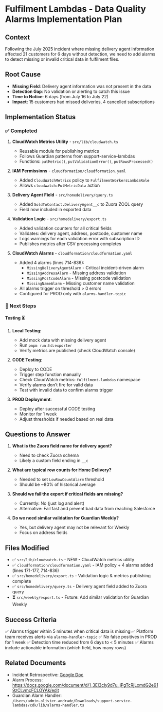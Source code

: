 # Fulfilment Lambdas - Data Quality Alarms Implementation Plan

## Context
Following the July 2025 incident where missing delivery agent information affected 21 customers for 6 days without detection, we need to add alarms to detect missing or invalid critical data in fulfilment files.

## Root Cause
- **Missing Field**: Delivery agent information was not present in the data
- **Detection Gap**: No validation or alerting to catch this issue
- **Time to Notice**: 6 days (from July 16 to July 22)
- **Impact**: 15 customers had missed deliveries, 4 cancelled subscriptions

## Implementation Status

###  ✅ Completed
1. **CloudWatch Metrics Utility** - `src/lib/cloudwatch.ts`
   - Reusable module for publishing metrics
   - Follows Guardian patterns from support-service-lambdas
   - Functions: `putMetric()`, `putValidationError()`, `putRowsProcessed()`

2. **IAM Permissions** - `cloudformation/cloudformation.yaml`
   - Added `CloudWatchMetrics` policy to `FulfilmentWorkersLambdaRole`
   - Allows `cloudwatch:PutMetricData` action

3. **Delivery Agent Field** - `src/homedelivery/query.ts`
   - Added `SoldToContact.DeliveryAgent__c` to Zuora ZOQL query
   - Field now included in exported data

4. **Validation Logic** - `src/homedelivery/export.ts`
   - Added validation counters for all critical fields
   - Validates: delivery agent, address, postcode, customer name
   - Logs warnings for each validation error with subscription ID
   - Publishes metrics after CSV processing completes

5. **CloudWatch Alarms** - `cloudformation/cloudformation.yaml`
   - Added 4 alarms (lines 714-836):
     - `MissingDeliveryAgentAlarm` - Critical incident-driven alarm
     - `MissingAddressAlarm` - Missing address validation
     - `MissingPostcodeAlarm` - Missing postcode validation
     - `MissingNameAlarm` - Missing customer name validation
   - All alarms trigger on threshold > 0 errors
   - Configured for PROD only with `alarms-handler-topic`

### 🔄 Next Steps

#### Testing ⏳
1. **Local Testing**:
   - Add mock data with missing delivery agent
   - Run `pnpm run:hd:exporter`
   - Verify metrics are published (check CloudWatch console)

2. **CODE Testing**:
   - Deploy to CODE
   - Trigger step function manually
   - Check CloudWatch metrics: `fulfilment-lambdas` namespace
   - Verify alarms don't fire for valid data
   - Test with invalid data to confirm alarms trigger

3. **PROD Deployment**:
   - Deploy after successful CODE testing
   - Monitor for 1 week
   - Adjust thresholds if needed based on real data

## Questions to Answer

1. **What is the Zuora field name for delivery agent?**
   - Need to check Zuora schema
   - Likely a custom field ending in `__c`

2. **What are typical row counts for Home Delivery?**
   - Needed to set `LowRowCountAlarm` threshold
   - Should be ~80% of historical average

3. **Should we fail the export if critical fields are missing?**
   - Currently: No (just log and alert)
   - Alternative: Fail fast and prevent bad data from reaching Salesforce

4. **Do we need similar validation for Guardian Weekly?**
   - Yes, but delivery agent may not be relevant for Weekly
   - Focus on address fields

## Files Modified

- ✅ `src/lib/cloudwatch.ts` - NEW - CloudWatch metrics utility
- ✅ `cloudformation/cloudformation.yaml` - IAM policy + 4 alarms added (lines 171-177, 714-836)
- ✅ `src/homedelivery/export.ts` - Validation logic & metrics publishing complete
- ✅ `src/homedelivery/query.ts` - Delivery agent field added to Zuora query
- ⏳ `src/weekly/export.ts` - Future: Add similar validation for Guardian Weekly

## Success Criteria

✅ Alarms trigger within 5 minutes when critical data is missing
✅ Platform team receives alerts via `alarms-handler-topic`
✅ No false positives in PROD for 1 week
✅ Detection time reduced from 6 days to < 5 minutes
✅ Alarms include actionable information (which field, how many rows)

## Related Documents

- Incident Retrospective: [Google Doc](https://docs.google.com/document/d/1Bs9YFEjAgZpsEmd8XOiQFLd33qYCGE-2Yju4JHJ9AQQ/edit?tab=t.0)
- Alarm Process: https://docs.google.com/document/d/1_3El3cly9d7u_jPgTcRjLxmdG2e919zCLvmcFCLOYAk/edit
- Guardian Alarm Handler: `/Users/admin.olivier.andrade/Downloads/support-service-lambdas/cdk/lib/alarms-handler.ts`
